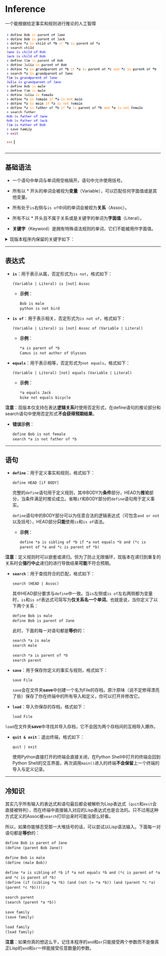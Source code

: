 # Inference

一个能根据给定事实和规则进行推论的人工智障

![example_img](img/example.png)

---

## 基础语法

* 一个语句中单词与单词用空格隔开。语句中允许使用括号。

* 所有以 * 开头的单词会被视为**变量**（Variable），可以匹配任何字面值或是其他变量。

* 所有处于```is```右侧与```is of```中间的单词会被视为**关系**（Assoc）。

* 所有不以 * 开头且不属于关系或是关键字的单词为**字面值**（Literal）。

* **关键字**（Keyword）是拥有特殊语法规则的单词，它们不能被用作字面值。

<details>
<summary>现版本程序内保留的关键字如下：</summary>
  &nbsp;&nbsp;&nbsp;&nbsp;●&nbsp;&nbsp;define<br/>
  &nbsp;&nbsp;&nbsp;&nbsp;●&nbsp;&nbsp;search<br/>
  &nbsp;&nbsp;&nbsp;&nbsp;●&nbsp;&nbsp;save<br/>
  &nbsp;&nbsp;&nbsp;&nbsp;●&nbsp;&nbsp;load<br/>
  &nbsp;&nbsp;&nbsp;&nbsp;●&nbsp;&nbsp;quit<br/>
  &nbsp;&nbsp;&nbsp;&nbsp;●&nbsp;&nbsp;exit<br/>
  &nbsp;&nbsp;&nbsp;&nbsp;●&nbsp;&nbsp;if<br/>
  &nbsp;&nbsp;&nbsp;&nbsp;●&nbsp;&nbsp;and<br/>
  &nbsp;&nbsp;&nbsp;&nbsp;●&nbsp;&nbsp;or<br/>
  &nbsp;&nbsp;&nbsp;&nbsp;●&nbsp;&nbsp;not<br/>
</details>


---

## 表达式

* **```is```**：用于表示从属，否定形式为```is not```，格式如下：
  ```
  (Variable | Literal) is [not] Assoc
  ```
  * **示例**：
    
    ```
    Bob is male
    python is not bird
    ```
  
* **```is of```**：用于表示相关，否定形式为```is not of```，格式如下：
  ```
  (Variable | Literal) is [not] Assoc of (Variable | Literal)
  ```
  * **示例**：
    
    ```
    *a is parent of *b
    Camus is not author of Ulysses
    ```
  
* **```equals```**：用于表示相等，否定形式为```not equals```，格式如下：
  ```
  (Variable | Literal) [not] equals (Variable | Literal)
  ```
  * **示例**：
    
    ```
    *a equals Jack
    bike not equals bicycle
    ```

**注意**：现版本仅支持在表达**逻辑关系**时使用否定形式，在define语句的推论部分和search语句中使用否定形式**不会获得预期结果**。

* **错误示例**：
  
  ```
  define Bob is not female
  search *a is not father of *b
  ```

---

## 语句

* **```define```**：用于定义事实和规则，格式如下：
  ```
  define HEAD [if BODY]
  ```

  完整的```define```语句用于定义规则，其中BODY为**条件**部分，HEAD为**推论**部分，当条件满足时推论成立。省略```if```和BODY部分的```define```语句用于定义事实。
  
  ```define```语句中的BODY部分可以为任意合法的逻辑表达式（可包含```and or not```以及括号），HEAD部分**只能**使用```is```和```is of```语法。

  * **示例**：
    
    ```
    define *a is sibling of *b if *a not equals *b and (*c is parent of *a and *c is parent of *b)
    ```
  
**注意**：定义规则时可以嵌套或递归。但为了防止无限循环，现版本在递归到重复的关系时会**强行中止**递归的进行导致结果**可能**不符合预期。
  
* **```search```**：用于查找符合的匹配，格式如下：
  ```
  search (HEAD | Assoc)
  ```

  其中HEAD部分要求与```define```中一致。当```is```左侧或```is of```左右两侧都为变量时，```is```和```is of```表达式可简写为**仅关系名一个单词**。也就是说，当你定义了以下两个关系：
  ```
  define Bob is male
  define Bob is parent of Jane
  ```

  此时，下面的每一对语句都是**等价**的：
  ```
  search *a is male
  search male

  search *a is parent of *b
  search parent
  ```

* **```save```**：用于保存你定义的事实与规则，格式如下：
  ```
  save File
  ```

  ```save```会在文件夹**save**中创建一个名为File的存档，原汁原味（说不定修得漂亮了些）保存了你在终端中的所有导入和定义，你可以打开并修改它。

* **```load```**：导入你保存的存档，格式如下：
  ```
  load File
  ```
  
```load```在文件夹**save**中寻找并导入存档，它不会因为两个存档间的互相导入爆炸。
  
* **```quit & exit```**：退出终端，格式如下：
  ```
  quit | exit
  ```
  
  使用Python直接打开的终端会直接关闭，在Python Shell中打开的终端会回到Python Shell的交互界面，再次调用```main()```进入的终端**不会保留**上一个终端的导入与定义记录。

---

## 冷知识

其实几乎所有输入的表达式和语句最后都会被解析为Lisp表达式（```quit```和```exit```会直接被特判），而在终端中直接输入对应的Lisp表达式也是合法的。只不过用这种方式定义的Assoc被```search```打印出来时可能没那么好看。

所以，如果你能够忍受那一大堆括号的话，可以尝试以Lisp语法输入。下面每一对语句都是**等价**的：
```
define Bob is parent of Jane
(define (parent Bob Jane))

define Bob is male
(define (male Bob))

define *a is sibling of *b if *a not equals *b and (*c is parent of *a and *c is parent of *b)
(define (if (sibling *a *b) (and (not (= *a *b)) (and (parent *c *a) (parent *c *b)))))

search parent
(search (parent *a *b))

save family
(save family)

load family
(load family)
```

**注意**：如果你真的想这么干，记住本程序的```and```和```or```只能接受两个参数而不是像真正Lisp的```and```和```or```一样能接受任意数量的参数。